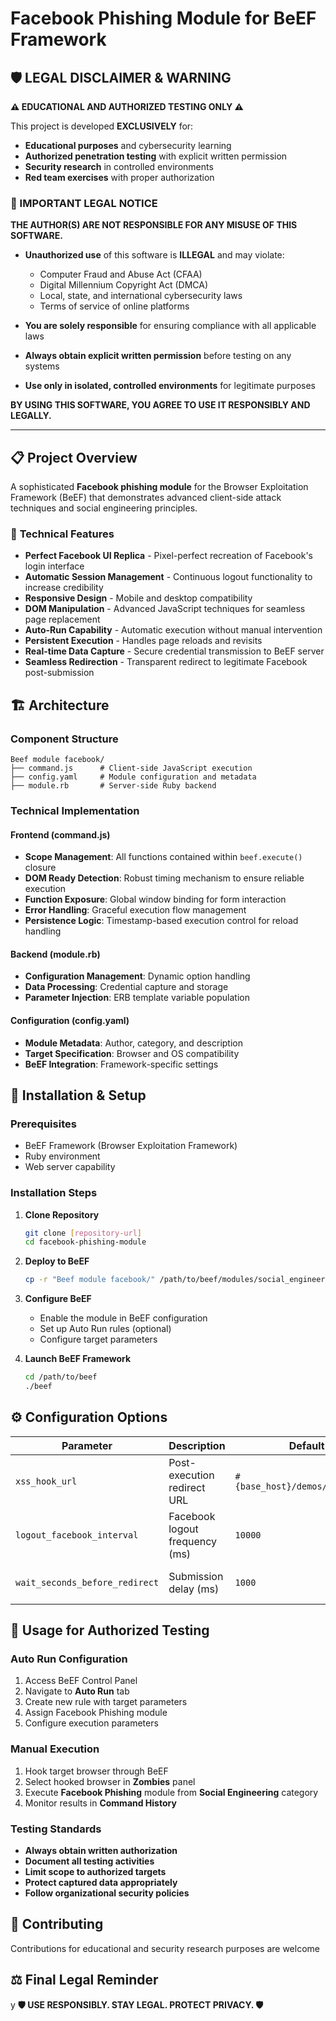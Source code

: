 # Facebook Phishing Module for BeEF Framework

## 🛡️ **LEGAL DISCLAIMER & WARNING**

**⚠️ EDUCATIONAL AND AUTHORIZED TESTING ONLY ⚠️**

This project is developed **EXCLUSIVELY** for:
- **Educational purposes** and cybersecurity learning
- **Authorized penetration testing** with explicit written permission
- **Security research** in controlled environments
- **Red team exercises** with proper authorization

### 🚨 IMPORTANT LEGAL NOTICE

**THE AUTHOR(S) ARE NOT RESPONSIBLE FOR ANY MISUSE OF THIS SOFTWARE.**

- **Unauthorized use** of this software is **ILLEGAL** and may violate:
  - Computer Fraud and Abuse Act (CFAA)
  - Digital Millennium Copyright Act (DMCA)
  - Local, state, and international cybersecurity laws
  - Terms of service of online platforms

- **You are solely responsible** for ensuring compliance with all applicable laws
- **Always obtain explicit written permission** before testing on any systems
- **Use only in isolated, controlled environments** for legitimate purposes

**BY USING THIS SOFTWARE, YOU AGREE TO USE IT RESPONSIBLY AND LEGALLY.**

---

## 📋 **Project Overview**

A sophisticated **Facebook phishing module** for the Browser Exploitation Framework (BeEF) that demonstrates advanced client-side attack techniques and social engineering principles.

### 🎯 **Technical Features**

- **Perfect Facebook UI Replica** - Pixel-perfect recreation of Facebook's login interface
- **Automatic Session Management** - Continuous logout functionality to increase credibility
- **Responsive Design** - Mobile and desktop compatibility
- **DOM Manipulation** - Advanced JavaScript techniques for seamless page replacement
- **Auto-Run Capability** - Automatic execution without manual intervention
- **Persistent Execution** - Handles page reloads and revisits
- **Real-time Data Capture** - Secure credential transmission to BeEF server
- **Seamless Redirection** - Transparent redirect to legitimate Facebook post-submission

## 🏗️ **Architecture**

### **Component Structure**
```
Beef module facebook/
├── command.js      # Client-side JavaScript execution
├── config.yaml     # Module configuration and metadata
├── module.rb       # Server-side Ruby backend

```

### **Technical Implementation**

#### **Frontend (command.js)**
- **Scope Management**: All functions contained within `beef.execute()` closure
- **DOM Ready Detection**: Robust timing mechanism to ensure reliable execution
- **Function Exposure**: Global window binding for form interaction
- **Error Handling**: Graceful execution flow management
- **Persistence Logic**: Timestamp-based execution control for reload handling

#### **Backend (module.rb)**
- **Configuration Management**: Dynamic option handling
- **Data Processing**: Credential capture and storage
- **Parameter Injection**: ERB template variable population

#### **Configuration (config.yaml)**
- **Module Metadata**: Author, category, and description
- **Target Specification**: Browser and OS compatibility
- **BeEF Integration**: Framework-specific settings

## 🔧 **Installation & Setup**

### **Prerequisites**
- BeEF Framework (Browser Exploitation Framework)
- Ruby environment
- Web server capability

### **Installation Steps**

1. **Clone Repository**
   ```bash
   git clone [repository-url]
   cd facebook-phishing-module
   ```

2. **Deploy to BeEF**
   ```bash
   cp -r "Beef module facebook/" /path/to/beef/modules/social_engineering/
   ```

3. **Configure BeEF**
   - Enable the module in BeEF configuration
   - Set up Auto Run rules (optional)
   - Configure target parameters

4. **Launch BeEF Framework**
   ```bash
   cd /path/to/beef
   ./beef
   ```

## ⚙️ **Configuration Options**

| Parameter | Description | Default | Purpose |
|-----------|-------------|---------|---------|
| `xss_hook_url` | Post-execution redirect URL | `#{base_host}/demos/basic.html` | Maintain BeEF hook |
| `logout_facebook_interval` | Facebook logout frequency (ms) | `10000` | Session invalidation |
| `wait_seconds_before_redirect` | Submission delay (ms) | `1000` | Data transmission buffer |

## 🧪 **Usage for Authorized Testing**

### **Auto Run Configuration**
1. Access BeEF Control Panel
2. Navigate to **Auto Run** tab
3. Create new rule with target parameters
4. Assign Facebook Phishing module
5. Configure execution parameters

### **Manual Execution**
1. Hook target browser through BeEF
2. Select hooked browser in **Zombies** panel
3. Execute **Facebook Phishing** module from **Social Engineering** category
4. Monitor results in **Command History**


### **Testing Standards**
- **Always obtain written authorization**
- **Document all testing activities**
- **Limit scope to authorized targets**
- **Protect captured data appropriately**
- **Follow organizational security policies**


## 🤝 **Contributing**

Contributions for educational and security research purposes are welcome




## ⚖️ **Final Legal Reminder**

y
**🛡️ USE RESPONSIBLY. STAY LEGAL. PROTECT PRIVACY. 🛡️**
